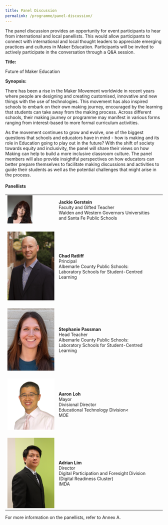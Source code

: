```yaml
---
title: Panel Discussion
permalink: /programme/panel-discussion/
---
```

The panel discussion provides an opportunity for event participants to hear from international and local panellists. This would allow participants to connect with international and local thought leaders to appreciate emerging practices and cultures in Maker Education. Participants will be invited to actively participate in the conversation through a Q&A session. 

**Title:** 

Future of Maker Education

**Synopsis:**

There has been a rise in the Maker Movement worldwide in recent years where people are designing and creating customised, innovative and new things with the use of technologies. This movement has also inspired schools to embark on their own making journey, encouraged by the learning that students can take away from the making process. Across different schools, their making journey or programme may manifest in various forms ranging from interest-based to more formal curriculum activities. 

As the movement continues to grow and evolve, one of the biggest questions that schools and educators have in mind - how is making and its role in Education going to play out in the future? With the shift of society towards equity and inclusivity, the panel will share their views on how Making can help to build a more inclusive classroom culture. The panel members will also provide insightful perspectives on how educators can better prepare themselves to facilitate making discussions and activities to guide their students as well as the potential challenges that might arise in the process. 


#### **Panellists**

<table style="width: 100%;" border="0" cellpadding="10">
<tbody>
<tr>
<td style="width: 150px;"><img src="/images/Photo_Jackie Gerstein.png" alt="Jackie Gerstein" /><br></td>
<td><strong>Jackie Gerstein</strong><br />Faculty and Gifted Teacher<br />Walden and Western Governors Universities<br />and Santa Fe Public Schools<br></td>
</tr>
<tr>
<td><br><img src="/images/Photo_Chad Ratliff.jpg" alt="Chad Ratliff" /><br></td>
<td><br><strong>Chad Ratliff</strong><br />Principal<br />Albemarle County Public Schools:<br />Laboratory Schools for 
Student-Centred Learning<br></td>
</tr>
<tr>
<td><br><img src="/images/Photo_Stephanie Passman.jpg" alt="Stephanie Passman" /><br></td>
<td><br><strong>Stephanie Passman</strong><br />Head Teacher<br />Albemarle County Public Schools:<br />Laboratory Schools for 
Student-Centred Learning<br></td>
</tr>
<tr>
<td><br><img src="/images/Aaron Loh Photo.png" alt="Aaron Loh" /><br></td>
<td><br><strong>Aaron Loh</strong><br />Mayor<br />Divisional Director<br />Educational Technology Division<<br />MOE<br></td>
</tr>
<tr>
<td><br><img src="/images/Adrian Lim Photo.JPG" alt="Adrian Lim" /><br></td>
<td><br><strong>Adrian Lim</strong><br />Director<br />Digital Participation and Foresight Division (Digital Readiness Cluster)<br />IMDA<br></td>
</tr> 
</tbody>
</table>


For more information on the panellists, refer to Annex A.
